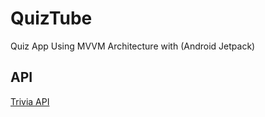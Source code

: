 # QuizTube
Quiz App Using MVVM Architecture with (Android Jetpack)


## API 
[Trivia API](https://opentdb.com/api_config.php)


